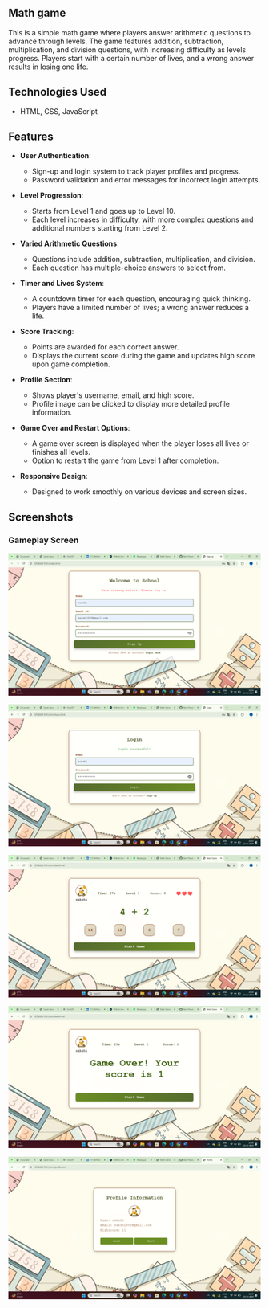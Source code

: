 ## Math game
This is a simple math game where players answer arithmetic questions to advance through levels. 
The game features addition, subtraction, multiplication, and division questions, with increasing difficulty as levels progress. 
Players start with a certain number of lives, and a wrong answer results in losing one life.

## Technologies Used
- HTML, CSS, JavaScript

## Features

- **User Authentication**: 
  - Sign-up and login system to track player profiles and progress.
  - Password validation and error messages for incorrect login attempts.

- **Level Progression**: 
  - Starts from Level 1 and goes up to Level 10.
  - Each level increases in difficulty, with more complex questions and additional numbers starting from Level 2.

- **Varied Arithmetic Questions**: 
  - Questions include addition, subtraction, multiplication, and division.
  - Each question has multiple-choice answers to select from.

- **Timer and Lives System**: 
  - A countdown timer for each question, encouraging quick thinking.
  - Players have a limited number of lives; a wrong answer reduces a life.

- **Score Tracking**: 
  - Points are awarded for each correct answer.
  - Displays the current score during the game and updates high score upon game completion.

- **Profile Section**:
  - Shows player's username, email, and high score.
  - Profile image can be clicked to display more detailed profile information.

- **Game Over and Restart Options**:
  - A game over screen is displayed when the player loses all lives or finishes all levels.
  - Option to restart the game from Level 1 after completion.

- **Responsive Design**: 
  - Designed to work smoothly on various devices and screen sizes.

## Screenshots

### Gameplay Screen
![Gameplay Screen](assets/signpage.png)

![Gameplay Screen](assets/loginpg.png)

![Gameplay Screen](assets/gamepage.png)

![Gameplay Screen](assets/game-over.png)

![Gameplay Screen](assets/profilepg.png)

